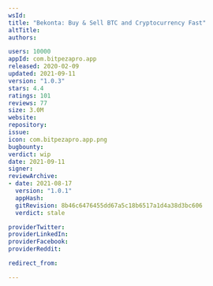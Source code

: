 ```yaml
---
wsId: 
title: "Bekonta: Buy & Sell BTC and Cryptocurrency Fast"
altTitle: 
authors:

users: 10000
appId: com.bitpezapro.app
released: 2020-02-09
updated: 2021-09-11
version: "1.0.3"
stars: 4.4
ratings: 101
reviews: 77
size: 3.0M
website: 
repository: 
issue: 
icon: com.bitpezapro.app.png
bugbounty: 
verdict: wip
date: 2021-09-11
signer: 
reviewArchive:
- date: 2021-08-17
  version: "1.0.1"
  appHash: 
  gitRevision: 8b46c6476455dd67a5c18b6517a1d4a38d3bc606
  verdict: stale

providerTwitter: 
providerLinkedIn: 
providerFacebook: 
providerReddit: 

redirect_from:

---
```



